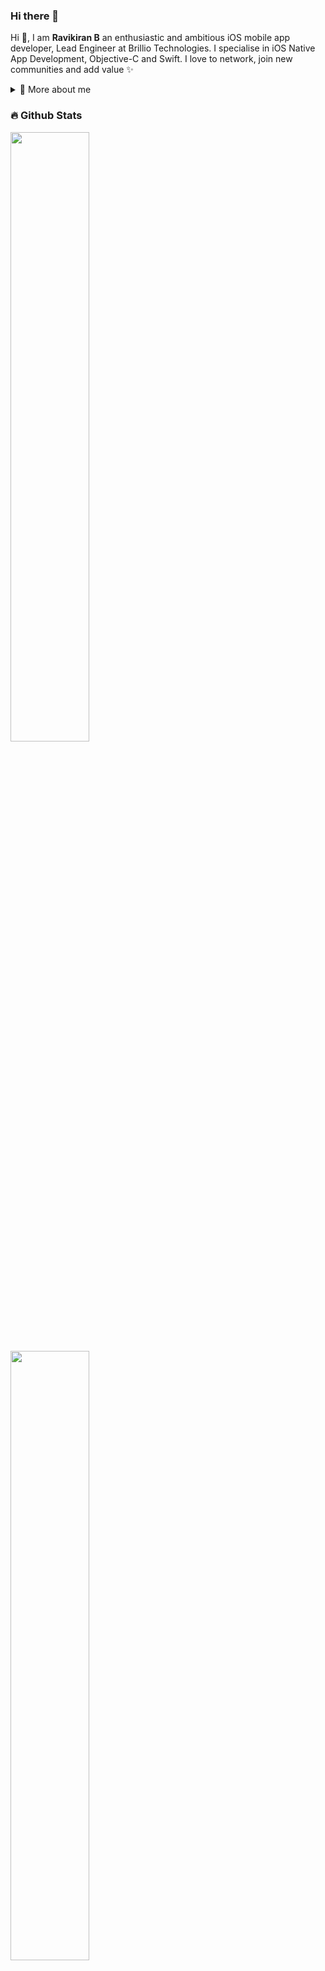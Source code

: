 ### Hi there 👋


  
Hi 👋, I am **Ravikiran B** an enthusiastic and ambitious iOS mobile app developer, Lead Engineer at Brillio Technologies. I specialise in iOS Native App Development, Objective-C and Swift. I love to network, join new communities and add value ✨


<details>
  <summary>🧑 More about me</summary>

- 🔭 I’m currently on a journey to build **great** things

- 🌱 I’m currently learning **SwiftUI, Flutter** 🤓

- 🤝 I’m looking for help with **finding projects to contribute to!**

- 💬 Ask me about **iOS Development, Swift, and SwiftUI**

- 📫 Reach me out at **ravikiran.b2003@gmail.com**

</details>
  

### 🔥 Github Stats

  <a href="https://github.com/ravikiranb"><img width="50%" src="https://github-readme-stats.vercel.app/api?username=ravikiranb&theme=graywhite&show_icons=true&hide_border=true&count_private=true"></a>
  <a href="https://github.com/ravikiranb"><img width="50%" src="https://github-readme-streak-stats.herokuapp.com/?user=ravikiranb&theme=graywhite&hide_border=true"></a>
  <a href="https://github.com/ravikiranb"><img width="50%" src="https://github-readme-stats.vercel.app/api/top-langs/?username=ravikiranb&theme=graywhite&show_icons=true&hide_border=true&layout=compact"></a>


<!--
**Ravikiranb/Ravikiranb** is a ✨ _special_ ✨ repository because its `README.md` (this file) appears on your GitHub profile.

Here are some ideas to get you started:

- 🔭 I’m currently working on ...
- 🌱 I’m currently learning ...
- 👯 I’m looking to collaborate on ...
- 🤔 I’m looking for help with ...
- 💬 Ask me about ...
- 📫 How to reach me: ...
- 😄 Pronouns: ...
- ⚡ Fun fact: ...
-->
